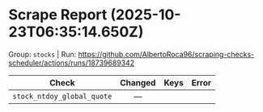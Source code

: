 # Scrape Report (2025-10-23T06:35:14.650Z)

Group: `stocks`  |  Run: https://github.com/AlbertoRoca96/scraping-checks-scheduler/actions/runs/18739689342

| Check | Changed | Keys | Error |
|---|:---:|:--|:--|
| `stock_ntdoy_global_quote` | — |  |  |
